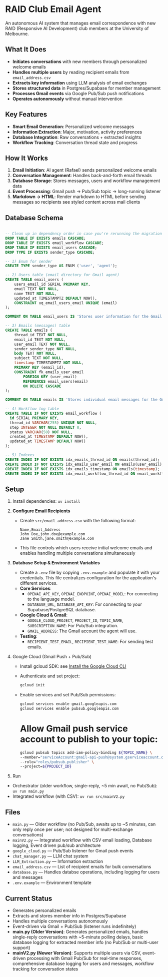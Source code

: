 # RAID Club Email Agent

An autonomous AI system that manages email correspondence with new RAID (Responsive AI Development) club members at the University of Melbourne.

## What It Does

- **Initiates conversations** with new members through personalized welcome emails
- **Handles multiple users** by reading recipient emails from `email_address.csv`
- **Extracts key information** using LLM analysis of email exchanges
- **Stores structured data** in Postgres/Supabase for member management
- **Processes Gmail events** via Google Pub/Sub push notifications
- **Operates autonomously** without manual intervention

## Key Features

- **Smart Email Generation**: Personalized welcome messages
- **Information Extraction**: Major, motivation, activity preferences
- **Database Integration**: Raw conversations + extracted insights
- **Workflow Tracking**: Conversation thread state and progress

## How It Works

1. **Email Initiation**: AI agent (Rafael) sends personalized welcome emails
2. **Conversation Management**: Handles back-and-forth email threads
3. **Database Storage**: Stores messages, users and workflow management data
4. **Event Processing**: Gmail push → Pub/Sub topic → long-running listener
5. **Markdown → HTML**: Render markdown to HTML before sending messages so recipients see styled content across mail clients

## Database Schema

```sql

-- Clean up in dependency order in case you're rerunning the migration
DROP TABLE IF EXISTS emails CASCADE;
DROP TABLE IF EXISTS email_workflow CASCADE;
DROP TABLE IF EXISTS email_users CASCADE;
DROP TYPE IF EXISTS sender_type CASCADE;

-- 1) Enum for sender
CREATE TYPE sender_type AS ENUM ('user', 'agent');

-- 2) Users table (email directory for Gmail agent)
CREATE TABLE email_users (
    users_email_id SERIAL PRIMARY KEY,
    email TEXT NOT NULL,
    name TEXT NOT NULL,
    updated_at TIMESTAMPTZ DEFAULT NOW(),
    CONSTRAINT uq_email_users_email UNIQUE (email)
);

COMMENT ON TABLE email_users IS 'Stores user information for the Gmail agent.';

-- 3) Emails (messages) table
CREATE TABLE emails (
    thread_id TEXT NOT NULL,
    email_id TEXT NOT NULL,
    user_email TEXT NOT NULL,
    sender sender_type NOT NULL,
    body TEXT NOT NULL,
    subject TEXT NOT NULL,
    timestamp TIMESTAMPTZ NOT NULL,
    PRIMARY KEY (email_id),
    CONSTRAINT fk_emails_user_email
        FOREIGN KEY (user_email)
        REFERENCES email_users(email)
        ON DELETE CASCADE
);

COMMENT ON TABLE emails IS 'Stores individual email messages for the Gmail agent.';

-- 4) Workflow log table
CREATE TABLE IF NOT EXISTS email_workflow (
  id SERIAL PRIMARY KEY,
  thread_id VARCHAR(255) UNIQUE NOT NULL,
  step INTEGER NOT NULL DEFAULT 0,
  status VARCHAR(50) NOT NULL,
  created_at TIMESTAMP DEFAULT NOW(),
  updated_at TIMESTAMP DEFAULT NOW()
);

-- 5) Indexes
CREATE INDEX IF NOT EXISTS idx_emails_thread_id ON emails(thread_id);
CREATE INDEX IF NOT EXISTS idx_emails_user_email ON emails(user_email);
CREATE INDEX IF NOT EXISTS idx_emails_timestamp ON emails(timestamp);
CREATE INDEX IF NOT EXISTS idx_email_workflow_thread_id ON email_workflow(thread_id);

```

## Setup

1. Install dependencies: `uv install`

2. **Configure Email Recipients**

   - Create `src/email_address.csv` with the following format:
     ```csv
     Name,Email_Address
     John Doe,john.doe@example.com
     Jane Smith,jane.smith@example.com
     ```
   - This file controls which users receive initial welcome emails and enables handling multiple conversations simultaneously

3. **Database Setup & Environment Variables**

   - Create a `.env` file by copying `.env.example` and populate it with your credentials. This file centralizes configuration for the application's different services.
   - **Core Services**:
     - `OPENAI_API_KEY`, `OPENAI_ENDPOINT`, `OPENAI_MODEL`: For connecting to the language model.
     - `DATABASE_URL`, `DATABASE_API_KEY`: For connecting to your Supabase/PostgreSQL database.
   - **Google Cloud & Gmail**:
     - `GOOGLE_CLOUD_PROJECT`, `PROJECT_ID`, `TOPIC_NAME`, `SUBSCRIPTION_NAME`: For Pub/Sub integration.
     - `GMAIL_ADDRESS`: The Gmail account the agent will use.
   - **Testing**:
     - `RECIPIENT_TEST_EMAIL`, `RECIPIENT_TEST_NAME`: For sending test emails.

4. Google Cloud (Gmail Push + Pub/Sub)

   - Install gcloud SDK: see [Install the Google Cloud CLI](https://cloud.google.com/sdk/docs/install)
   - Authenticate and set project:
     ```bash
     gcloud init
     ```
   - Enable services and set Pub/Sub permissions:

     ```bash
     gcloud services enable gmail.googleapis.com
     gcloud services enable pubsub.googleapis.com
     ```

     # Allow Gmail push service account to publish to your topic:

     ```bash
     gcloud pubsub topics add-iam-policy-binding ${TOPIC_NAME} \
     --member="serviceAccount:gmail-api-push@system.gserviceaccount.com" \
     --role="roles/pubsub.publisher" \
     --project=${PROJECT_ID}
     ```

5. Run

- Orchestrator (older workflow, single-reply, ~5 min await, no Pub/Sub): `uv run main.py`
- Integrated workflow (with CSV): `uv run src/mainV2.py`

## Files

- `main.py` — Older workflow (no Pub/Sub, awaits up to ~5 minutes, can only reply once per user; not designed for multi-exchange conversations)
- `mainV2.py` — Integrated workflow with CSV email loading, Database logging, Event driven pub/sub architecture
- `google_cloud.py` — Pub/Sub listener for Gmail push events
- `chat_manager.py` — LLM chat system
- `LLM_Extraction.py` — Information extraction
- `email_address.csv` — List of recipient emails for bulk conversations
- `database.py` — Handles databse operations, including logging for users and messages
- `.env.example` — Environment template

## Current Status

- Generates personalized emails
- Extracts and stores member info in Postgres/Supabase
- Handles multiple conversations autonomously
- Event-driven via Gmail + Pub/Sub (listener runs indefinitely)
- **main.py (Older Version)**: Generates personalized emails, handles single-reply conversations with ~5-minute polling delays, basic database logging for extracted member info (no Pub/Sub or multi-user support)
- **mainV2.py (Newer Version)**: Supports multiple users via CSV, event-driven processing with Gmail Pub/Sub for real-time responses, comprehensive database logging for users and messages, workflow tracking for conversation states
